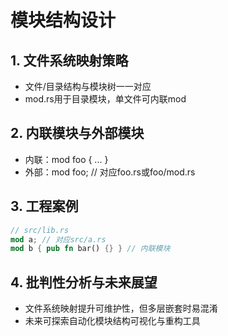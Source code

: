 # 模块结构设计

## 1. 文件系统映射策略

- 文件/目录结构与模块树一一对应
- mod.rs用于目录模块，单文件可内联mod

## 2. 内联模块与外部模块

- 内联：mod foo { ... }
- 外部：mod foo; // 对应foo.rs或foo/mod.rs

## 3. 工程案例

```rust
// src/lib.rs
mod a; // 对应src/a.rs
mod b { pub fn bar() {} } // 内联模块
```

## 4. 批判性分析与未来展望

- 文件系统映射提升可维护性，但多层嵌套时易混淆
- 未来可探索自动化模块结构可视化与重构工具
